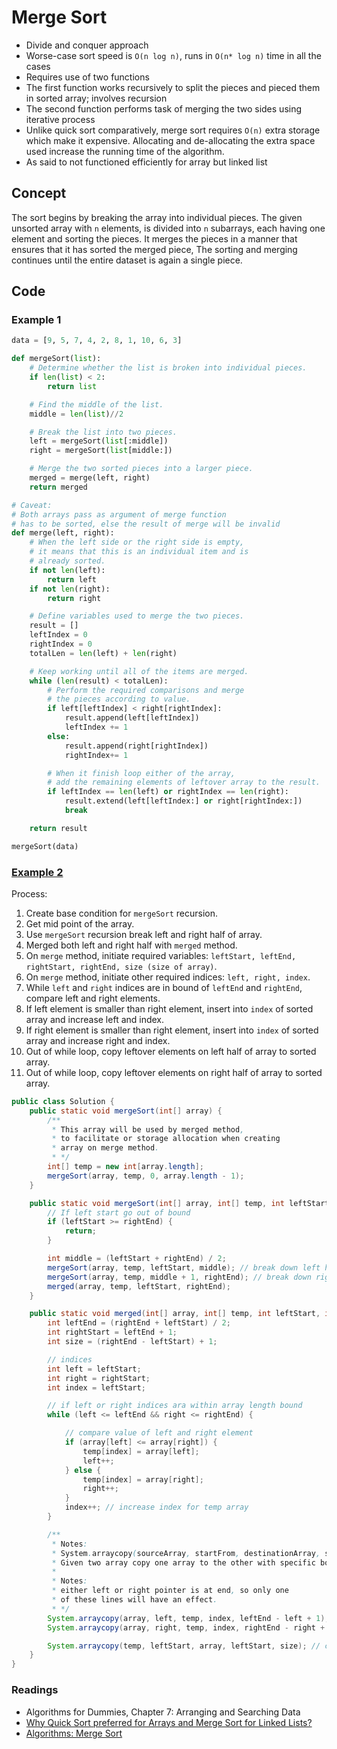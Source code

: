 # Merge Sort

- Divide and conquer approach
- Worse-case sort speed is `O(n log n)`, runs in `O(n* log n)` time in all the cases
- Requires use of two functions
- The first function works recursively to split the pieces and pieced them in sorted array; involves recursion
- The second function performs task of merging the two sides using iterative process
- Unlike quick sort comparatively, merge sort requires `O(n)` extra storage which make it expensive. Allocating and de-allocating the extra space used increase the running time of the algorithm.
- As said to not functioned efficiently for array but linked list

## Concept

The sort begins by breaking the array into individual pieces. The given unsorted array with `n` elements, is divided into `n` subarrays, each having one element and sorting the pieces. It merges the pieces in a manner that ensures that it has sorted the merged piece, The sorting and merging continues until the entire dataset is again a single piece.

## Code

### Example 1

```python
data = [9, 5, 7, 4, 2, 8, 1, 10, 6, 3]

def mergeSort(list):
    # Determine whether the list is broken into individual pieces.
    if len(list) < 2:
        return list

    # Find the middle of the list.
    middle = len(list)//2

    # Break the list into two pieces.
    left = mergeSort(list[:middle])
    right = mergeSort(list[middle:])

    # Merge the two sorted pieces into a larger piece.
    merged = merge(left, right)
    return merged

# Caveat:
# Both arrays pass as argument of merge function
# has to be sorted, else the result of merge will be invalid
def merge(left, right):
    # When the left side or the right side is empty,
    # it means that this is an individual item and is
    # already sorted.
    if not len(left):
        return left
    if not len(right):
        return right

    # Define variables used to merge the two pieces.
    result = []
    leftIndex = 0
    rightIndex = 0
    totalLen = len(left) + len(right)

    # Keep working until all of the items are merged.
    while (len(result) < totalLen):
        # Perform the required comparisons and merge
        # the pieces according to value.
        if left[leftIndex] < right[rightIndex]:
            result.append(left[leftIndex])
            leftIndex += 1
        else:
            result.append(right[rightIndex])
            rightIndex+= 1

        # When it finish loop either of the array,
        # add the remaining elements of leftover array to the result.
        if leftIndex == len(left) or rightIndex == len(right):
            result.extend(left[leftIndex:] or right[rightIndex:])
            break

    return result

mergeSort(data)
```

### [Example 2](https://www.youtube.com/watch?v=KF2j-9iSf4Q&ab_channel=HackerRank)

Process:

1. Create base condition for `mergeSort` recursion.
2. Get mid point of the array.
3. Use `mergeSort` recursion break left and right half of array.
4. Merged both left and right half with `merged` method.
5. On `merge` method, initiate required variables: `leftStart, leftEnd, rightStart, rightEnd, size (size of array)`.
6. On `merge` method, initiate other required indices: `left, right, index`.
7. While `left` and `right` indices are in bound of `leftEnd` and `rightEnd`, compare left and right elements.
8. If left element is smaller than right element, insert into `index` of sorted array and increase left and index.
9. If right element is smaller than right element, insert into `index` of sorted array and increase right and index.
10. Out of while loop, copy leftover elements on left half of array to sorted array.
11. Out of while loop, copy leftover elements on right half of array to sorted array.

```java
public class Solution {
    public static void mergeSort(int[] array) {
        /**
         * This array will be used by merged method,
         * to facilitate or storage allocation when creating
         * array on merge method.
         * */
        int[] temp = new int[array.length];
        mergeSort(array, temp, 0, array.length - 1);
    }

    public static void mergeSort(int[] array, int[] temp, int leftStart, int rightEnd) {
        // If left start go out of bound
        if (leftStart >= rightEnd) {
            return;
        }

        int middle = (leftStart + rightEnd) / 2;
        mergeSort(array, temp, leftStart, middle); // break down left half
        mergeSort(array, temp, middle + 1, rightEnd); // break down right hald
        merged(array, temp, leftStart, rightEnd);
    }

    public static void merged(int[] array, int[] temp, int leftStart, int rightEnd) {
        int leftEnd = (rightEnd + leftStart) / 2;
        int rightStart = leftEnd + 1;
        int size = (rightEnd - leftStart) + 1;

        // indices
        int left = leftStart;
        int right = rightStart;
        int index = leftStart;

        // if left or right indices ara within array length bound
        while (left <= leftEnd && right <= rightEnd) {

            // compare value of left and right element
            if (array[left] <= array[right]) {
                temp[index] = array[left];
                left++;
            } else {
                temp[index] = array[right];
                right++;
            }
            index++; // increase index for temp array
        }

        /**
         * Notes:
         * System.arraycopy(sourceArray, startFrom, destinationArray, startFrom, copyHowManyElements)
         * Given two array copy one array to the other with specific boundary.
         *
         * Notes:
         * either left or right pointer is at end, so only one
         * of these lines will have an effect.
         * */
        System.arraycopy(array, left, temp, index, leftEnd - left + 1); // copy remaining elements from the left side
        System.arraycopy(array, right, temp, index, rightEnd - right + 1); // copy remaining elements from right side

        System.arraycopy(temp, leftStart, array, leftStart, size); // copy everything from temp back to array
    }
}
```

### Readings

- Algorithms for Dummies, Chapter 7: Arranging and Searching Data
- [Why Quick Sort preferred for Arrays and Merge Sort for Linked Lists?](https://www.geeksforgeeks.org/why-quick-sort-preferred-for-arrays-and-merge-sort-for-linked-lists/)
- [Algorithms: Merge Sort](https://www.youtube.com/watch?v=KF2j-9iSf4Q&ab_channel=HackerRank)
